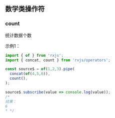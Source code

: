 ## 数学类操作符


### count
统计数据个数

示例1：                    
```typescript
import { of } from 'rxjs';
import { concat, count } from 'rxjs/operators';

const source$ = of(1,2,3).pipe(
  concat(of(4,5,6)),
  count(),
);

source$.subscribe(value => console.log(value));
/*
结果：         
6
* */
```
